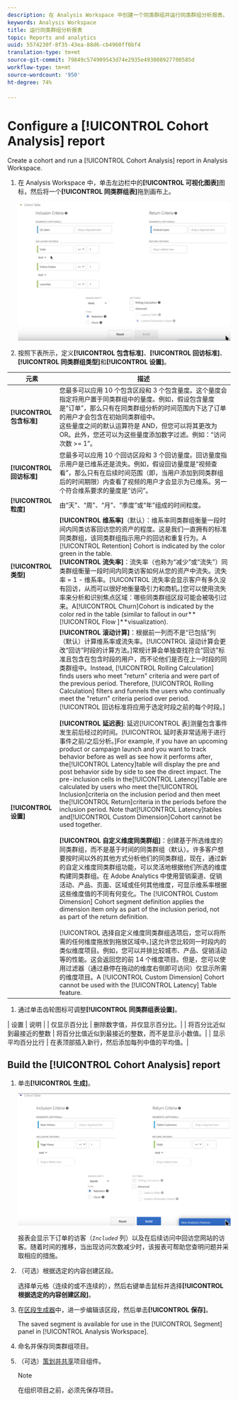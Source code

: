 ```yaml
---
description: 在 Analysis Workspace 中创建一个同类群组并运行同类群组分析报表。
keywords: Analysis Workspace
title: 运行同类群组分析报表
topic: Reports and analytics
uuid: 5574230f-8f35-43ea-88d6-cb4960ff0bf4
translation-type: tm+mt
source-git-commit: 79849c574909543d74e2935e493008927700585d
workflow-type: tm+mt
source-wordcount: '950'
ht-degree: 74%

---
```



# Configure a [!UICONTROL Cohort Analysis] report

Create a cohort and run a [!UICONTROL Cohort Analysis] report in Analysis Workspace.

1. 在 Analysis Workspace 中，单击左边栏中的&#x200B;**[!UICONTROL 可视化图表]**&#x200B;图标，然后将一个&#x200B;**[!UICONTROL 同类群组表]**&#x200B;拖到画布上。

   ![](assets/cohort-table.png)

1. 按照下表所示，定义&#x200B;**[!UICONTROL 包含标准]**、**[!UICONTROL 回访标准]**、**[!UICONTROL 同类群组类型]**&#x200B;和&#x200B;**[!UICONTROL 设置]**。

| 元素 | 描述 |
|--- |--- |
| **[!UICONTROL 包含标准]** | 您最多可以应用 10 个包含区段和 3 个包含量度。这个量度会指定将用户置于同类群组中的量度。例如，假设包含量度是“订单”，那么只有在同类群组分析的时间范围内下达了订单的用户才会包含在初始同类群组中。<br>这些量度之间的默认运算符是 AND，但您可以将其更改为 OR。此外，您还可以为这些量度添加数字过滤。例如：“访问次数 >= 1”。</br> |
| **[!UICONTROL 回访标准]** | 您最多可以应用 10 个回访区段和 3 个回访量度。回访量度指示用户是已维系还是流失。例如，假设回访量度是“视频查看”，那么只有在后续时间范围（即，当用户添加到同类群组后的时间期限）内查看了视频的用户才会显示为已维系。另一个符合维系要求的量度是“访问”。 |
| **[!UICONTROL 粒度]** | 由“天”、“周”、“月”、“季度”或“年”组成的时间粒度。 |
| **[!UICONTROL 类型]** | **[!UICONTROL 维系率]**（默认）：维系率同类群组衡量一段时间内同类访客回访您的资产的程度。这是我们一直拥有的标准同类群组，该同类群组指示用户的回访和重复行为。A [!UICONTROL Retention] Cohort is indicated by the color green in the table.<br>**[!UICONTROL 流失率&#x200B;]**：流失率（也称为“减少”或“流失”）同类群组衡量一段时间内同类访客如何从您的资产中流失。流失率 = 1 - 维系率。[!UICONTROL 流失率会显示客户有多久没有回访，从而可以很好地衡量吸引力和商机。]您可以使用流失率来分析和识别焦点区域：哪些同类群组区段可能会被吸引过来。A[!UICONTROL Churn]Cohort is indicated by the color red in the table (similar to fallout in our**[!UICONTROL  Flow ]**visualization).</br> |
| **[!UICONTROL 设置]** | **[!UICONTROL 滚动计算]**：根据前一列而不是“已包括”列（默认）计算维系率或流失率。[!UICONTROL 滚动计算会更改“回访”时段的计算方法。]常规计算会单独查找符合“回访”标准且包含在包含时段的用户，而不论他们是否在上一时段的同类群组中。Instead, [!UICONTROL Rolling Calculation] finds users who meet &quot;return&quot; criteria and were part of the previous period. Therefore, [!UICONTROL Rolling Calculation] filters and funnels the users who continually meet the &quot;return&quot; criteria period over period. [!UICONTROL 回访标准将应用于选定时段之前的每个时段。]</br><br>**[!UICONTROL 延迟表&#x200B;]**: 延迟[!UICONTROL 表]测量包含事件发生前后经过的时间。[!UICONTROL 延时表非常适用于进行事件之前/之后分析。]For example, if you have an upcoming product or campaign launch and you want to track behavior before as well as see how it performs after, the[!UICONTROL Latency]table will display the pre and post behavior side by side to see the direct impact. The pre-inclusion cells in the[!UICONTROL Latency]Table are calculated by users who meet the[!UICONTROL Inclusion]criteria on the inclusion period and then meet the[!UICONTROL Return]criteria in the periods before the inclusion period. Note that[!UICONTROL Latency]tables and[!UICONTROL Custom Dimension]Cohort cannot be used together.</br><br>**[!UICONTROL 自定义维度同类群组]**：创建基于所选维度的同类群组，而不是基于时间的同类群组（默认）。许多客户想要按时间以外的其他方式分析他们的同类群组，现在，通过新的自定义维度同类群组功能，可以灵活地根据他们所选的维度构建同类群组。在 Adobe Analytics 中使用营销渠道、促销活动、产品、页面、区域或任何其他维度，可显示维系率根据这些维度值的不同有何变化。The [!UICONTROL Custom Dimension] Cohort segment definition applies the dimension item only as part of the inclusion period, not as part of the return definition.</br><br>[!UICONTROL 选择自定义维度同类群组选项后，您可以将所需的任何维度拖放到拖放区域中。]这允许您比较同一时段内的类似维度项目。例如，您可以并排比较城市、产品、促销活动等的性能。这会返回您的前 14 个维度项目。但是，您可以使用过滤器（通过悬停在拖动的维度右侧即可访问）仅显示所需的维度项目。A [!UICONTROL Custom Dimension] Cohort cannot be used with the [!UICONTROL Latency] Table feature.</br> |

1. 通过单击齿轮图标可调整&#x200B;**[!UICONTROL 同类群组表设置]**。

| 设置 | 说明 |
| 仅显示百分比 | 删除数字值，并仅显示百分比。|
| 将百分比近似到最接近的整数 | 将百分比值近似到最接近的整数，而不是显示小数值。|
| 显示平均百分比行 | 在表顶部插入新行，然后添加每列中值的平均值。|

## Build the [!UICONTROL Cohort Analysis] report

1. 单击&#x200B;**[!UICONTROL 生成]**。

   ![步骤结果](assets/cohort-report.png)

   报表会显示下订单的访客（*`Included`* 列）以及在后续访问中回访您网站的访客。随着时间的推移，当出现访问次数减少时，该报表可帮助您查明问题并采取相应的措施。
1. （可选）根据选定的内容创建区段。

   选择单元格（连续的或不连续的），然后右键单击鼠标并选择&#x200B;**[!UICONTROL 根据选定的内容创建区段]**。

1. 在[区段生成器](/help/components/c-segmentation/c-segmentation-workflow/seg-build.md)中，进一步编辑该区段，然后单击&#x200B;**[!UICONTROL 保存]**。

   The saved segment is available for use in the [!UICONTROL Segment] panel in [!UICONTROL Analysis Workspace].
1. 命名并保存同类群组项目。
1. （可选）[策划并共享](/help/analyze/analysis-workspace/curate-share/curate.md)项目组件。

   >[!NOTE]
   >
   >在组织项目之前，必须先保存项目。

